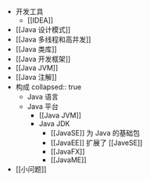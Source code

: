 - 开发工具
	- [[IDEA]]
- [[Java 设计模式]]
- [[Java 多线程和高并发]]
- [[Java 类库]]
- [[Java 开发框架]]
- [[Java JVM]]
- [[Java 注解]]
- 构成
  collapsed:: true
	- Java 语言
	- Java 平台
		- [[Java JVM]]
		- Java JDK
			- [[JavaSE]] 为 Java 的基础包
			- [[JavaEE]] 扩展了 [[JaveSE]]
			- [[JavaFX]]
			- [[JavaME]]
- [[小问题]]